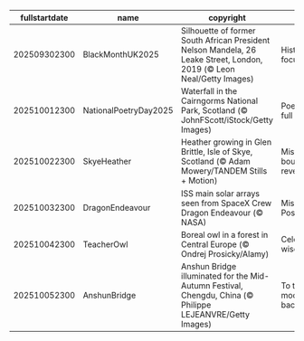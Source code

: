 |fullstartdate|name|copyright|title|image|
|--|--|--|--|--|
202509302300|BlackMonthUK2025|Silhouette of former South African President Nelson Mandela, 26 Leake Street, London, 2019 (© Leon Neal/Getty Images)|History in focus|![](/en-GB/2025/10/202509302300BlackMonthUK2025.jpg)|
202510012300|NationalPoetryDay2025|Waterfall in the Cairngorms National Park, Scotland (© JohnFScott/iStock/Getty Images)|Poetry in full flow|![](/en-GB/2025/10/202510012300NationalPoetryDay2025.jpg)|
202510022300|SkyeHeather|Heather growing in Glen Brittle, Isle of Skye, Scotland (© Adam Mowery/TANDEM Stills + Motion)|Mist-bound reveries|![](/en-GB/2025/10/202510022300SkyeHeather.jpg)|
202510032300|DragonEndeavour|ISS main solar arrays seen from SpaceX Crew Dragon Endeavour (© NASA)|Mission: Possible|![](/en-GB/2025/10/202510032300DragonEndeavour.jpg)|
202510042300|TeacherOwl|Boreal owl in a forest in Central Europe (© Ondrej Prosicky/Alamy)|Celebrating wisdom|![](/en-GB/2025/10/202510042300TeacherOwl.jpg)|
202510052300|AnshunBridge|Anshun Bridge illuminated for the Mid-Autumn Festival, Chengdu, China (© Philippe LEJEANVRE/Getty Images)|To the moon and back|![](/en-GB/2025/10/202510052300AnshunBridge.jpg)|
